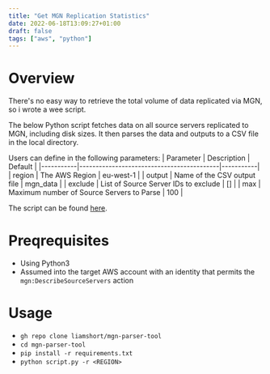 ```yaml
---
title: "Get MGN Replication Statistics"
date: 2022-06-18T13:09:27+01:00
draft: false
tags: ["aws", "python"]
---
```


# Overview

There's no easy way to retrieve the total volume of data replicated via MGN, so i wrote a wee script.

The below Python script fetches data on all source servers replicated to MGN, including disk sizes. It then parses the data and outputs to a CSV file in the local directory.

Users can define in the following parameters:
| Parameter | Description | Default |
|-----------|-------------------------------------------|-----------|
| region | The AWS Region | eu-west-1 |
| output | Name of the CSV output file | mgn_data |
| exclude | List of Source Server IDs to exclude | [] |
| max | Maximum number of Source Servers to Parse | 100 |

The script can be found [here](https://github.com/liamshort/mgn-parser-tool).

# Preqrequisites

- Using Python3
- Assumed into the target AWS account with an identity that permits the `mgn:DescribeSourceServers` action

# Usage

- `gh repo clone liamshort/mgn-parser-tool`
- `cd mgn-parser-tool`
- `pip install -r requirements.txt`
- `python script.py -r <REGION>`
